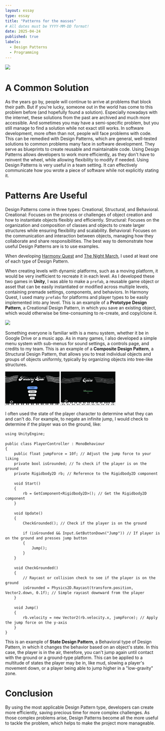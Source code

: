 ```yaml
---
layout: essay
type: essay
title: "Patterns for the masses"
# All dates must be YYYY-MM-DD format!
date: 2025-04-24
published: true
labels:
  - Design Patterns
  - Programming
---
```


<img width="20%" class="rounded float-start pe-4" src="https://cdn.pixabay.com/photo/2020/05/30/17/57/flower-5239814_1280.jpg">


# A Common Solution
As the years go by, people will continue to arrive at problems that block their path. But if you're lucky, someone out in the world has come to this problem before (and hopefully found a solution). Especially nowadays with the internet, these solutions from the past are archived and much more accessible. And sometimes you may have a semi-specific problem, but you still manage to find a solution while not exact still works. In software development, more often than not, people will face problems with code. This can be remedied with Design Patterns, which are general, well-tested solutions to common problems many face in software development. They serve as blueprints to create reusable and maintainable code. Using Design Patterns allows developers to work more efficiently, as they don't have to reinvent the wheel, while allowing flexibility to modify if needed. Using Design Patterns is very useful in a team setting. It can effectively communicate how you wrote a piece of software while not explicitly stating it. 


# Patterns Are Useful
Design Patterns come in three types: Creational, Structural, and Behavioral.
Creational: Focuses on the process or challenges of object creation and how to instantiate objects flexibly and efficiently.
Structural: Focuses on the organization and composition of classes and objects to create larger structures while ensuring flexibility and scalability.
Behavioral: Focuses on the communication and interaction between objects, managing how they collaborate and share responsibilities.
The best way to demonstrate how useful Design Patterns are is to use examples.

When developing [Harmony Quest](https://chaezenp.github.io/projects/harmonyquest.html) and [The Night March](https://chaezenp.github.io/projects/night-march.html), I used at least one of each type of Design Pattern. 



When creating levels with dynamic platforms, such as a moving platform, it would be very inefficient to recreate it in each level. As I developed these two games in **Unity**, I was able to make a ``prefab``, a reusable game object or asset that can be easily instantiated or modified across multiple levels, containing premade settings, components, and behaviors. In Harmony Quest, I used many ``prefabs`` for platforms and player types to be easily implemented into any level. This is an example of a **Prototype Design Pattern**, a Creational Design Pattern, in which you save an existing object, which would otherwise be time-consuming to re-create, and copy/clone it. 

<img width="35%" class="rounded pe-4" src="https://img.itch.zone/aW1hZ2UvMzE3MzgzMi8xODk5NTI5MC5wbmc=/794x1000/RwiJ0s.png">



Something everyone is familiar with is a menu system, whether it be in Google Drive or a music app. As in many games, I also developed a simple menu system with sub-menus for sound settings, a controls page, and credits to my team. This is an example of a **Composite Design Pattern**, a Structural Design Pattern, that allows you to treat individual objects and groups of objects uniformly, typically by organizing objects into tree-like structures. 

<img width="35%" class="rounded pe-4" src="../img/harmony-quest/HQMainMenu.png"> <img width="35%" class="rounded float-start pe-4" src="../img/harmony-quest/HQVolumeMenu.png">



I often used the state of the player character to determine what they can and can't do. For example, to negate an infinite jump, I would check to determine if the player was on the ground, like:
```
using UnityEngine;

public class PlayerController : MonoBehaviour
{
    public float jumpForce = 10f; // Adjust the jump force to your liking
    private bool isGrounded; // To check if the player is on the ground
    private Rigidbody2D rb; // Reference to the Rigidbody2D component

    void Start()
    {
        rb = GetComponent<Rigidbody2D>(); // Get the Rigidbody2D component
    }

    void Update()
    {
        CheckGrounded(); // Check if the player is on the ground
        
        if (isGrounded && Input.GetButtonDown("Jump")) // If player is on the ground and presses jump button
        {
            Jump();
        }
    }

    void CheckGrounded()
    {
        // Raycast or collision check to see if the player is on the ground
        isGrounded = Physics2D.Raycast(transform.position, Vector2.down, 0.1f); // Simple raycast downward from the player
    }

    void Jump()
    {
        rb.velocity = new Vector2(rb.velocity.x, jumpForce); // Apply the jump force on the y-axis
    }
}
```


This is an example of **State Design Pattern**, a Behavioral type of Design Pattern, in which it changes the behavior based on an object's state. In this case, the player is in the air, therefore, you can't jump again until contact with the ground or a ground-type platform. This can be applied to a multitude of states the player may be in, like mud, slowing a player's movement down, or a player being able to jump higher in a "low-gravity" zone. 



# Conclusion
By using the most applicable Design Pattern type, developers can create more efficiently, saving precious time for more complex challenges. As those complex problems arise, Design Patterns become all the more useful to tackle the problem, which helps to make the project more manageable. 

